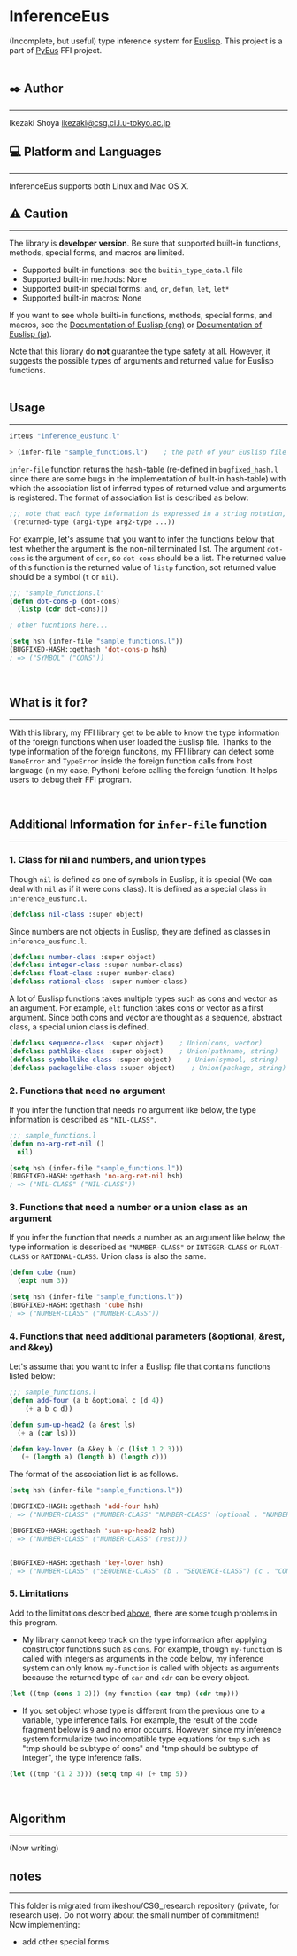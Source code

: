 # InferenceEus
(Incomplete, but useful) type inference system for [Euslisp](https://github.com/euslisp/EusLisp). This project is a part of [PyEus](https://github.com/ikeshou/PyEus) FFI project.
<br>
<br>

## :black_nib: Author
***
Ikezaki Shoya <ikezaki@csg.ci.i.u-tokyo.ac.jp>


## :computer: Platform and  Languages
***
InferenceEus supports both Linux and Mac OS X.


## :warning: Caution
***
<div id=caution>

The library is **developer version**. Be sure that supported built-in functions, methods, special forms, and macros are limited.

- Supported built-in functions: see the `buitin_type_data.l` file
- Supported built-in methods: None
- Supported built-in special forms: `and`, `or`, `defun`, `let`, `let*`  
- Supported built-in macros: None

If you want to see whole builti-in functions, methods, special forms, and macros, see the [Documentation of Euslisp (eng)](#http://euslisp.github.io/EusLisp/manual.html) or [Documentation of Euslisp (ja)](#http://euslisp.github.io/EusLisp/jmanual.html).

Note that this library do **not** guarantee the type safety at all. However, it suggests the possible types of arguments and returned value for Euslisp functions.
<br>
<br>


## Usage
***
```lisp
irteus "inference_eusfunc.l"

> (infer-file "sample_functions.l")    ; the path of your Euslisp file you want to infere here
```

`infer-file` function returns the hash-table (re-defined in `bugfixed_hash.l` since there are some bugs in the implementation of built-in hash-table) with which the association list of inferred types of returned value and arguments is registered. The format of association list is described as below:
```lisp
;;; note that each type information is expressed in a string notation, not a class object
'(returned-type (arg1-type arg2-type ...))
```

For example, let's assume that you want to infer the functions below that test whether the argument is the non-nil terminated list. The argument `dot-cons` is the argument of `cdr`, so `dot-cons` should be a list. The returned value of this function is the returned value of `listp` function, sot returned value should be a symbol (`t` or `nil`). 
```lisp
;;; "sample_functions.l"
(defun dot-cons-p (dot-cons)
  (listp (cdr dot-cons)))

; other fucntions here...
```

```lisp
(setq hsh (infer-file "sample_functions.l"))
(BUGFIXED-HASH::gethash 'dot-cons-p hsh)
; => ("SYMBOL" ("CONS"))
```
<br>

## What is it for?
***
With this library, my FFI library get to be able to know the type information of the foreign functions when user loaded the Euslisp file. Thanks to the type information of the foreign funcitons, my FFI library can detect some `NameError` and `TypeError` inside the foreign function calls from host language (in my case, Python) before calling the foreign function. It helps users to debug their FFI program.

<br>


## Additional Information for `infer-file` function
***
### 1. Class for nil and numbers, and union types

Though `nil` is defined as one of symbols in Euslisp, it is special (We can deal with `nil` as if it were cons class). It is defined as a special class in `inference_eusfunc.l`.
```lisp
(defclass nil-class :super object)
```

Since numbers are not objects in Euslisp, they are defined as classes in `inference_eusfunc.l`.
```lisp
(defclass number-class :super object)
(defclass integer-class :super number-class)
(defclass float-class :super number-class)
(defclass rational-class :super number-class) 
```

A lot of Euslisp functions takes multiple types such as cons and vector as an argument. For example, `elt` function takes cons or vector as a first argument. Since both cons and vector are thought as a sequence, abstract class, a special union class is defined.
```lisp
(defclass sequence-class :super object)    ; Union(cons, vector)
(defclass pathlike-class :super object)    ; Union(pathname, string)
(defclass symbollike-class :super object)    ; Union(symbol, string)
(defclass packagelike-class :super object)    ; Union(package, string)
```

### 2. Functions that need no argument
If you infer the function that needs no argument like below, the type information is described as `"NIL-CLASS"`.
```lisp
;;; sample_functions.l
(defun no-arg-ret-nil ()
  nil)
```
```lisp
(setq hsh (infer-file "sample_functions.l"))
(BUGFIXED-HASH::gethash 'no-arg-ret-nil hsh)
; => ("NIL-CLASS" ("NIL-CLASS"))
```

### 3. Functions that need a number or a union class as an argument
If you infer the function that needs a number as an argument like below, the type information is described as `"NUMBER-CLASS"` or `INTEGER-CLASS` or `FLOAT-CLASS` or `RATIONAL-CLASS`. Union class is also the same.
```lisp
(defun cube (num)
  (expt num 3))
```
```lisp
(setq hsh (infer-file "sample_functions.l"))
(BUGFIXED-HASH::gethash 'cube hsh)
; => ("NUMBER-CLASS" ("NUMBER-CLASS"))
```

### 4. Functions that need additional parameters (&optional, &rest, and &key)

Let's assume that you want to infer a Euslisp file that contains functions listed below:
```lisp
;;; sample_functions.l
(defun add-four (a b &optional c (d 4))
    (+ a b c d))

(defun sum-up-head2 (a &rest ls)
  (+ a (car ls)))

(defun key-lover (a &key b (c (list 1 2 3)))
   (+ (length a) (length b) (length c)))
```

The format of the association list is as follows. 
```lisp
(setq hsh (infer-file "sample_functions.l"))

(BUGFIXED-HASH::gethash 'add-four hsh)
; => ("NUMBER-CLASS" ("NUMBER-CLASS" "NUMBER-CLASS" (optional . "NUMBER-CLASS") (optional . "INTEGER-CLASS")))

(BUGFIXED-HASH::gethash 'sum-up-head2 hsh)
; => ("NUMBER-CLASS" ("NUMBER-CLASS" (rest)))


(BUGFIXED-HASH::gethash 'key-lover hsh)
; => ("NUMBER-CLASS" ("SEQUENCE-CLASS" (b . "SEQUENCE-CLASS") (c . "CONS")))
```

### 5. Limitations
Add to the limitations described [above](#caution), there are some tough problems in this program.

- My library cannot keep track on the type information after applying constructor functions such as `cons`. For example, though `my-function` is called with integers as arguments in the code below, my inference system can only know `my-function` is called with objects as arguments because the returned type of `car` and `cdr` can be every object.
```lisp
(let ((tmp (cons 1 2))) (my-function (car tmp) (cdr tmp)))
```
- If you set object whose type is different from the previous one to a variable, type inference fails. For example, the result of the code fragment below is `9` and no error occurrs. However, since my inference system formularize two incompatible type equations for `tmp` such as "tmp should be subtype of cons" and "tmp should be subtype of integer", the type inference fails.
```lisp
(let ((tmp '(1 2 3))) (setq tmp 4) (+ tmp 5))
```
<br>


## Algorithm
***
(Now writing)


## notes
***
This folder is migrated from ikeshou/CSG_research repository (private, for research use). Do not worry about the small number of commitment!<br>
Now implementing:
- add other special forms